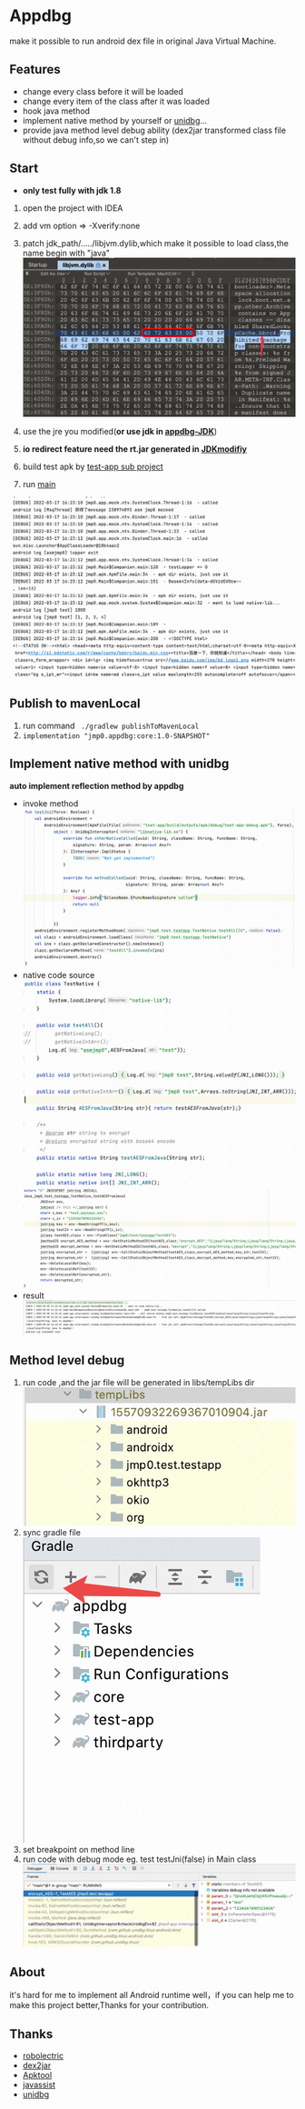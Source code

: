 # Appdbg
make it possible to run android dex file in original Java Virtual Machine.

## Features
- change every class before it will be loaded
- change every item of the class after it was loaded
- hook java method
- implement native method by yourself or [unidbg](https://github.com/zhkl0228/unidbg)...
- provide java method level debug ability (dex2jar transformed class file without debug info,so we can't step in)

## Start

- **only test fully with jdk 1.8**

1. open the project with IDEA

2. add vm option => -Xverify:none

3. patch jdk_path/...../libjvm.dylib,which make it possible to load class,the name begin with "java"
![](assets/package.png)

4. use the jre you modified(**or use jdk in [appdbg-JDK](https://github.com/asmjmp0/appdbg-JDK)**)

5. **io redirect feature need the rt.jar generated in [JDKmodifiy](JDKmodifiy)**

6. build test apk by [test-app sub project](test-app)

7. run [main](core/src/main/java/jmp0/Main.kt)
   
![](assets/1.png)

## Publish to mavenLocal
1. run command ` ./gradlew publishToMavenLocal`
2. `implementation "jmp0.appdbg:core:1.0-SNAPSHOT"`
## Implement native method with unidbg
**auto implement reflection method by appdbg**
- invoke method 
![](assets/jni0.png)
- native code source
![](assets/jni1.png)  
![](assets/jni2.png)
- result
![](assets/jni3.png)
  
## Method level debug
1. run code ,and the jar file will be generated in libs/tempLibs dir
![](assets/method_level_debug0.png)
2. sync gradle file
![](assets/method_level_debug1.png)
3. set breakpoint on method line
4. run code with debug mode eg. test testJni(false) in Main class
![](assets/method_level_debug2.png)

## About
it's hard for me to implement all Android runtime well，if you can help me to make this project better,Thanks for your contribution. 

## Thanks
- [robolectric](https://github.com/robolectric/robolectric)
- [dex2jar](https://github.com/pxb1988/dex2jar)
- [Apktool](https://github.com/iBotPeaches/Apktool)
- [javassist](https://github.com/jboss-javassist/javassist)
- [unidbg](https://github.com/zhkl0228/unidbg)